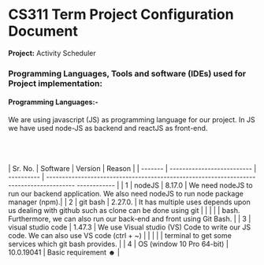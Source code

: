 # CS311 Term Project Configuration Document
<span><b>Project:</b> Activity Scheduler </span>
<h3>Programming Languages, Tools and software (IDEs) used for Project implementation: </h3>
<h4>Programming Languages:-</h4>
<span>We are using javascript (JS) as programming language for our project. In JS we have used node-JS as backend and reactJS as front-end.</h4></br></br></br></br>


| Sr. No. | Software                   | Version    | Reason                                                                                               | 
| ------- | -------------------------- | ---------- | --------------------------------------------------------------------------------------- ------------ |
| 1       | nodeJS                     | 8.17.0     | We need nodeJS to run our backend application. We also need nodeJS to run node package manager (npm).|
| 2       | git bash                   | 2.27.0.    | It has multiple uses depends upon us dealing with github such as clone can be done using git         |                        |         |                            |            | bash. Furthermore, we can also run our back-end and front using Git Bash.                            | 
| 3       | visual studio code         | 1.47.3     | We use Visual studio (VS) Code to write our JS code. We can also use VS code (ctrl + ~)              |                        |         |                            |            | terminal to get some services which git bash provides.                                               |
| 4       |  OS (window 10 Pro 64-bit) | 10.0.19041 | Basic requirement ☻                                                                                  |
